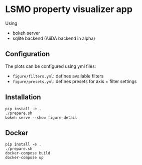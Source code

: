 # LSMO property visualizer app

Using

 * bokeh server
 * sqlite backend
   (AiiDA backend in alpha)

## Configuration

The plots can be configured using yml files:

 * `figure/filters.yml`: defines available filters
 * `figure/presets.yml`: defines presets for axis + filter settings

## Installation

```
pip install -e .
./prepare.sh
bokeh serve --show figure detail
```

## Docker

```
pip install -e .
./prepare.sh
docker-compose build
docker-compose up
```
